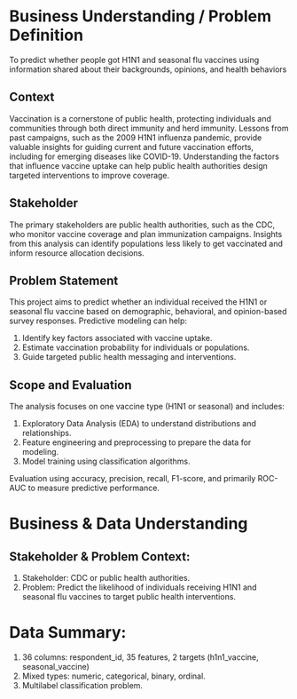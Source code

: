 # Business Understanding / Problem Definition
To predict whether people got H1N1 and seasonal flu vaccines using information shared about their backgrounds, opinions, and health behaviors

## Context
Vaccination is a cornerstone of public health, protecting individuals and communities through both direct immunity and herd immunity. Lessons from past campaigns, such as the 2009 H1N1 influenza pandemic, provide valuable insights for guiding current and future vaccination efforts, including for emerging diseases like COVID-19. Understanding the factors that influence vaccine uptake can help public health authorities design targeted interventions to improve coverage.

## Stakeholder
The primary stakeholders are public health authorities, such as the CDC, who monitor vaccine coverage and plan immunization campaigns. 
Insights from this analysis can identify populations less likely to get vaccinated and inform resource allocation decisions.

## Problem Statement
This project aims to predict whether an individual received the H1N1 or seasonal flu vaccine based on demographic, behavioral, and opinion-based survey responses. 
Predictive modeling can help:
1. Identify key factors associated with vaccine uptake.
2. Estimate vaccination probability for individuals or populations.
3. Guide targeted public health messaging and interventions.

## Scope and Evaluation
The analysis focuses on one vaccine type (H1N1 or seasonal) and includes:
1. Exploratory Data Analysis (EDA) to understand distributions and relationships.
2. Feature engineering and preprocessing to prepare the data for modeling.
3. Model training using classification algorithms.

Evaluation using accuracy, precision, recall, F1-score, and primarily ROC-AUC to measure predictive performance.

# Business & Data Understanding
## Stakeholder & Problem Context:
  1. Stakeholder: CDC or public health authorities.
  2. Problem: Predict the likelihood of individuals receiving H1N1 and seasonal flu vaccines to target public health interventions.

# Data Summary:
1. 36 columns: respondent_id, 35 features, 2 targets (h1n1_vaccine, seasonal_vaccine)
2. Mixed types: numeric, categorical, binary, ordinal.
3. Multilabel classification problem.
